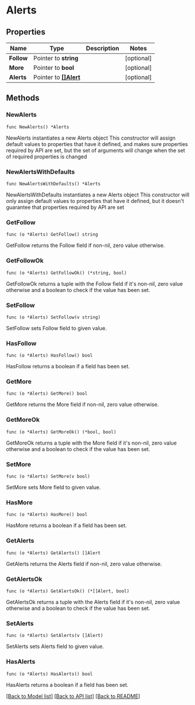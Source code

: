 # Alerts

## Properties

Name | Type | Description | Notes
------------ | ------------- | ------------- | -------------
**Follow** | Pointer to **string** |  | [optional] 
**More** | Pointer to **bool** |  | [optional] 
**Alerts** | Pointer to [**[]Alert**](Alert.md) |  | [optional] 

## Methods

### NewAlerts

`func NewAlerts() *Alerts`

NewAlerts instantiates a new Alerts object
This constructor will assign default values to properties that have it defined,
and makes sure properties required by API are set, but the set of arguments
will change when the set of required properties is changed

### NewAlertsWithDefaults

`func NewAlertsWithDefaults() *Alerts`

NewAlertsWithDefaults instantiates a new Alerts object
This constructor will only assign default values to properties that have it defined,
but it doesn't guarantee that properties required by API are set

### GetFollow

`func (o *Alerts) GetFollow() string`

GetFollow returns the Follow field if non-nil, zero value otherwise.

### GetFollowOk

`func (o *Alerts) GetFollowOk() (*string, bool)`

GetFollowOk returns a tuple with the Follow field if it's non-nil, zero value otherwise
and a boolean to check if the value has been set.

### SetFollow

`func (o *Alerts) SetFollow(v string)`

SetFollow sets Follow field to given value.

### HasFollow

`func (o *Alerts) HasFollow() bool`

HasFollow returns a boolean if a field has been set.

### GetMore

`func (o *Alerts) GetMore() bool`

GetMore returns the More field if non-nil, zero value otherwise.

### GetMoreOk

`func (o *Alerts) GetMoreOk() (*bool, bool)`

GetMoreOk returns a tuple with the More field if it's non-nil, zero value otherwise
and a boolean to check if the value has been set.

### SetMore

`func (o *Alerts) SetMore(v bool)`

SetMore sets More field to given value.

### HasMore

`func (o *Alerts) HasMore() bool`

HasMore returns a boolean if a field has been set.

### GetAlerts

`func (o *Alerts) GetAlerts() []Alert`

GetAlerts returns the Alerts field if non-nil, zero value otherwise.

### GetAlertsOk

`func (o *Alerts) GetAlertsOk() (*[]Alert, bool)`

GetAlertsOk returns a tuple with the Alerts field if it's non-nil, zero value otherwise
and a boolean to check if the value has been set.

### SetAlerts

`func (o *Alerts) SetAlerts(v []Alert)`

SetAlerts sets Alerts field to given value.

### HasAlerts

`func (o *Alerts) HasAlerts() bool`

HasAlerts returns a boolean if a field has been set.


[[Back to Model list]](../README.md#documentation-for-models) [[Back to API list]](../README.md#documentation-for-api-endpoints) [[Back to README]](../README.md)


